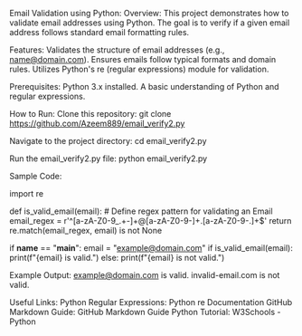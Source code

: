 Email Validation using Python:
Overview:
This project demonstrates how to validate email addresses using Python. The goal is to verify if a given email address follows standard email formatting rules.

Features:
Validates the structure of email addresses (e.g., name@domain.com).
Ensures emails follow typical formats and domain rules.
Utilizes Python's re (regular expressions) module for validation.

Prerequisites:
Python 3.x installed.
A basic understanding of Python and regular expressions.

How to Run:
Clone this repository:
git clone https://github.com/Azeem889/email_verify2.py

Navigate to the project directory:
cd email_verify2.py

Run the email_verify2.py file:
python email_verify2.py

Sample Code:

import re

def is_valid_email(email):
    # Define regex pattern for validating an Email
    email_regex = r'^[a-zA-Z0-9_.+-]+@[a-zA-Z0-9-]+\.[a-zA-Z0-9-.]+$'
    return re.match(email_regex, email) is not None

if __name__ == "__main__":
    email = "example@domain.com"
    if is_valid_email(email):
        print(f"{email} is valid.")
    else:
        print(f"{email} is not valid.")

Example Output:
example@domain.com is valid.
invalid-email.com is not valid.

Useful Links:
Python Regular Expressions: Python re Documentation
GitHub Markdown Guide: GitHub Markdown Guide
Python Tutorial: W3Schools - Python

